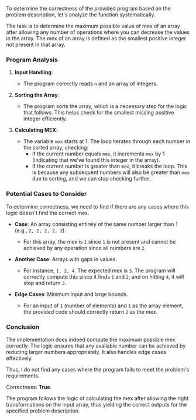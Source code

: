 To determine the correctness of the provided program based on the problem description, let's analyze the function systematically.

The task is to determine the maximum possible value of mex of an array after allowing any number of operations where you can decrease the values in the array. The mex of an array is defined as the smallest positive integer not present in that array.

### Program Analysis
1. **Input Handling**: 
   - The program correctly reads `n` and an array of integers.
   
2. **Sorting the Array**: 
   - The program sorts the array, which is a necessary step for the logic that follows. This helps check for the smallest missing positive integer efficiently.

3. **Calculating MEX**:
   - The variable `mex` starts at 1. The loop iterates through each number in the sorted array, checking:
     - If the current number equals `mex`, it increments `mex` by 1 (indicating that we've found this integer in the array).
     - If the current number is greater than `mex`, it breaks the loop. This is because any subsequent numbers will also be greater than `mex` due to sorting, and we can stop checking further.

### Potential Cases to Consider
To determine correctness, we need to find if there are any cases where this logic doesn't find the correct mex.

- **Case**: An array consisting entirely of the same number larger than 1 (e.g., `2, 2, 2, 2, 2`).
  - For this array, the mex is `1` since `1` is not present and cannot be achieved by any operation since all numbers are `2`.

- **Another Case**: Arrays with gaps in values.
  - For instance, `1, 2, 4`. The expected mex is `3`. The program will correctly compute this since it finds `1` and `2`, and on hitting `4`, it will stop and return `3`.

- **Edge Cases**: Minimum input and large bounds.
  - For an input of `1` (number of elements) and `1` as the array element, the provided code should correctly return `2` as the mex.

### Conclusion
The implementation does indeed compute the maximum possible mex correctly. The logic ensures that any available number can be achieved by reducing larger numbers appropriately. It also handles edge cases effectively.

Thus, I do not find any cases where the program fails to meet the problem's requirements.

Correctness: **True**. 

The program follows the logic of calculating the mex after allowing the right transformations on the input array, thus yielding the correct outputs for the specified problem description.
